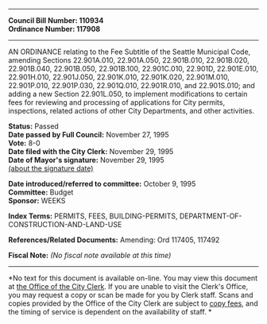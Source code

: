 * * * * *  
  
**Council Bill Number: [](#h0)[](#h2)110934**   
**Ordinance Number: 117908**  
  
* * * * *  
  
AN ORDINANCE relating to the Fee Subtitle of the Seattle Municipal Code, amending Sections 22.901A.010, 22.901A.050, 22.901B.010, 22.901B.020, 22.901B.040, 22.901B.050, 22.901B.100, 22.901C.010, 22.901D, 22.901E.010, 22.901H.010, 22.901J.050, 22.901K.010, 22.901K.020, 22.901M.010, 22.901P.010, 22.901P.030, 22.901Q.010, 22.901R.010, and 22.901S.010; and adding a new Section 22.901L.050, to implement modifications to certain fees for reviewing and processing of applications for City permits, inspections, related actions of other City Departments, and other activities.  
  
**Status:** Passed   
**Date passed by Full Council:** November 27, 1995   
**Vote:** 8-0   
**Date filed with the City Clerk:** November 29, 1995   
**Date of Mayor's signature:** November 29, 1995   
[(about the signature date)](/~public/approvaldate.htm)   
  
  
**Date introduced/referred to committee:** October 9, 1995   
**Committee:** Budget   
**Sponsor:** WEEKS   
  
**Index Terms:** PERMITS, FEES, BUILDING-PERMITS, DEPARTMENT-OF-CONSTRUCTION-AND-LAND-USE  
  
**References/Related Documents:** Amending: Ord 117405, 117492  
  
**Fiscal Note:** *(No fiscal note available at this time)*  
  
* * * * *  
  
*No text for this document is available on-line. You may view this document at [the Office of the City Clerk](http://www.seattle.gov/leg/clerk/contactUs.htm). If you are unable to visit the Clerk's Office, you may request a copy or scan be made for you by Clerk staff. Scans and copies provided by the Office of the City Clerk are subject to [copy fees](http://clerk.seattle.gov/~public/clerkfees.htm), and the timing of service is dependent on the availability of staff. *  
  
  
